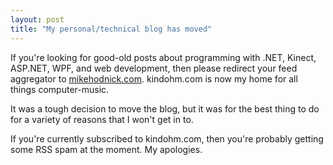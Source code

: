 ```yaml
---
layout: post
title: "My personal/technical blog has moved"
---
```


<p>If you're looking for good-old posts about programming with .NET, Kinect,
	ASP.NET, WPF, and web development, then please redirect your feed
	aggregator to <a href="http://mikehodnick.com">mikehodnick.com</a>. 
	kindohm.com is now my home for all things computer-music. </p>

<p>It was a tough decision to move the blog, but it was for the best thing
	to do for a variety of reasons that I won't get in to.</p>

<p>If you're currently subscribed to kindohm.com, then you're probably getting
	some RSS spam at the moment. My apologies.</p>
